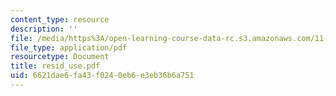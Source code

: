 ```yaml
---
content_type: resource
description: ''
file: /media/https%3A/open-learning-course-data-rc.s3.amazonaws.com/11-332j-urban-design-fall-2003/6621dae6fa43f0240eb6e3eb36b6a751_resid_use.pdf
file_type: application/pdf
resourcetype: Document
title: resid_use.pdf
uid: 6621dae6-fa43-f024-0eb6-e3eb36b6a751
---
```

